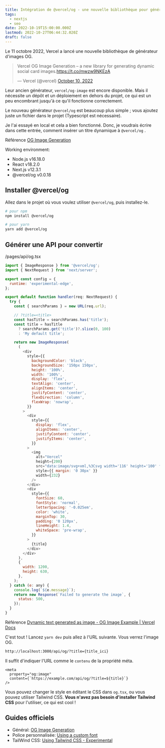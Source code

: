 ```yaml
---
title: Intégration de @vercel/og - une nouvelle bibliothèque pour générer l'image OG
tags:
  - nextjs
  - seo
date: 2022-10-19T15:00:00.000Z
lastmod: 2022-10-27T06:44:32.020Z
draft: false
---
```


Le 11 octobre 2022, Vercel a lancé une nouvelle bibliothèque de générateur d'images OG.

<blockquote class="twitter-tweet"><p lang="en" dir="ltr">Vercel OG Image Generation – a new library for generating dynamic social card images.<a href="https://t.co/mwzw9NKEzA">https://t.co/mwzw9NKEzA</a></p>&mdash; Vercel (@vercel) <a href="https://twitter.com/vercel/status/1579561293069316096?ref_src=twsrc%5Etfw">October 10, 2022</a></blockquote>

Leur ancien générateur, `vercel/og-image` est encore disponible. Mais il nécessite un dépôt et un déploiement en dehors du projet, ce qui est un peu encombrant jusqu'à ce qu'il fonctionne correctement.

Le nouveau générateur `@vercel/og` est beaucoup plus simple ; vous ajoutez juste un fichier dans le projet (Typescript est nécessaire).

Je l'ai essayé en local et cela a bien fonctionné. Donc, je voudrais écrire dans cette entrée, comment insérer un titre dynamique à `@vercel/og` .

<span class="label warning">Référence</span> [OG Image Generation](https://vercel.com/docs/concepts/functions/edge-functions/og-image-generation)

Working environment:

- Node.js v16.18.0
- React v18.2.0
- Next.js v12.3.1
- @vercel/og v0.0.18

## Installer @vercel/og

Allez dans le projet où vous voulez utiliser `@vercel/og`, puis installez-le.

```bash
# pour npm
npm install @vercel/og

# pour yarn
yarn add @vercel/og
```

## Générer une API pour convertir

<div class="filename">/pages/api/og.tsx</div>

```js
import { ImageResponse } from '@vercel/og';
import { NextRequest } from 'next/server';

export const config = {
  runtime: 'experimental-edge',
};

export default function handler(req: NextRequest) {
  try {
    const { searchParams } = new URL(req.url);

    // ?title=<title>
    const hasTitle = searchParams.has('title');
    const title = hasTitle
      ? searchParams.get('title')?.slice(0, 100)
      : 'My default title';

    return new ImageResponse(
      (
        <div
          style={{
            backgroundColor: 'black',
            backgroundSize: '150px 150px',
            height: '100%',
            width: '100%',
            display: 'flex',
            textAlign: 'center',
            alignItems: 'center',
            justifyContent: 'center',
            flexDirection: 'column',
            flexWrap: 'nowrap',
          }}
        >
          <div
            style={{
              display: 'flex',
              alignItems: 'center',
              justifyContent: 'center',
              justifyItems: 'center',
            }}
          >
            <img
              alt="Vercel"
              height={200}
              src="data:image/svg+xml,%3Csvg width='116' height='100' fill='white' xmlns='http://www.w3.org/2000/svg'%3E%3Cpath d='M57.5 0L115 100H0L57.5 0z' /%3E%3C/svg%3E"
              style={{ margin: '0 30px' }}
              width={232}
            />
          </div>
          <div
            style={{
              fontSize: 60,
              fontStyle: 'normal',
              letterSpacing: '-0.025em',
              color: 'white',
              marginTop: 30,
              padding: '0 120px',
              lineHeight: 1.4,
              whiteSpace: 'pre-wrap',
            }}
          >
            {title}
          </div>
        </div>
      ),
      {
        width: 1200,
        height: 630,
      },
    );
  } catch (e: any) {
    console.log(`${e.message}`);
    return new Response(`Failed to generate the image`, {
      status: 500,
    });
  }
}
```

<span class="label warning">Référence</span> [Dynamic text generated as image - OG Image Example | Vercel Docs](https://vercel.com/docs/concepts/functions/edge-functions/og-image-examples#dynamic-text-generated-as-image)

C'est tout ! Lancez `yarn dev` puis allez à l'URL suivante. Vous verrez l'image OG.

```html
http://localhost:3000/api/og/?title={title_ici}
```

Il suffit d'indiquer l'URL comme le `contenu` de la propriété méta.

```text
<meta
  property="og:image"
  content={`https://example.com/api/og/?title=${title}`}
/>
```

Vous pouvez changer le style en éditant le CSS dans `og.tsx`, ou vous pouvez utiliser Tailwind CSS. **Vous n'avez pas besoin d'installer Tailwind CSS** pour l'utiliser, ce qui est cool !

## Guides officiels

- Général: [OG Image Generation](https://vercel.com/docs/concepts/functions/edge-functions/og-image-generation)
- Police personnalisée: [Using a custom font](https://vercel.com/docs/concepts/functions/edge-functions/og-image-examples#using-a-custom-font)
- TailWind CSS: [Using Tailwind CSS - Experimental](https://vercel.com/docs/concepts/functions/edge-functions/og-image-examples#using-tailwind-css---experimental)

